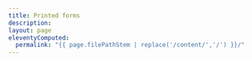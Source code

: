 ```yaml
---
title: Printed forms
description:
layout: page
eleventyComputed:
  permalink: "{{ page.filePathStem | replace('/content/','/') }}/"
---
```

